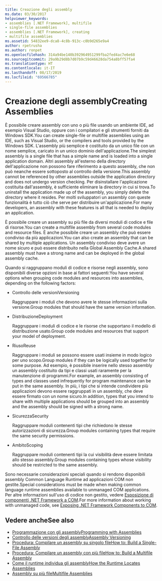 ```yaml
---
title: Creazione degli assembly
ms.date: 03/30/2017
helpviewer_keywords:
- assemblies [.NET Framework], multifile
- single-file assemblies
- assemblies [.NET Framework], creating
- multifile assemblies
ms.assetid: 54832ee9-dca8-4c8b-913c-c0b9d265e9a4
author: rpetrusha
ms.author: ronpet
ms.openlocfilehash: 314a94be140b392964951299fba2fed4ac7e6e68
ms.sourcegitcommit: 29a9b29d8b7d07b9c59d46628da754a8bff57fa4
ms.translationtype: HT
ms.contentlocale: it-IT
ms.lasthandoff: 08/17/2019
ms.locfileid: "69566785"
---
```

# <a name="creating-assemblies"></a><span data-ttu-id="e0898-102">Creazione degli assembly</span><span class="sxs-lookup"><span data-stu-id="e0898-102">Creating Assemblies</span></span>

<span data-ttu-id="e0898-103">È possibile creare assembly con uno o più file usando un ambiente IDE, ad esempio Visual Studio, oppure con i compilatori e gli strumenti forniti da Windows SDK.</span><span class="sxs-lookup"><span data-stu-id="e0898-103">You can create single-file or multifile assemblies using an IDE, such as Visual Studio, or the compilers and tools provided by the Windows SDK.</span></span> <span data-ttu-id="e0898-104">L'assembly più semplice è costituito da un unico file con un nome semplice, caricato in un unico dominio dell'applicazione.</span><span class="sxs-lookup"><span data-stu-id="e0898-104">The simplest assembly is a single file that has a simple name and is loaded into a single application domain.</span></span> <span data-ttu-id="e0898-105">Altri assembly all'esterno della directory dell'applicazione non possono fare riferimento a questo assembly, che non può neanche essere sottoposto al controllo della versione.</span><span class="sxs-lookup"><span data-stu-id="e0898-105">This assembly cannot be referenced by other assemblies outside the application directory and does not undergo version checking.</span></span> <span data-ttu-id="e0898-106">Per disinstallare l'applicazione costituita dall'assembly, è sufficiente eliminare la directory in cui si trova.</span><span class="sxs-lookup"><span data-stu-id="e0898-106">To uninstall the application made up of the assembly, you simply delete the directory where it resides.</span></span> <span data-ttu-id="e0898-107">Per molti sviluppatori un assembly con queste funzionalità è tutto ciò che serve per distribuire un'applicazione.</span><span class="sxs-lookup"><span data-stu-id="e0898-107">For many developers, an assembly with these features is all that is needed to deploy an application.</span></span>

<span data-ttu-id="e0898-108">È possibile creare un assembly su più file da diversi moduli di codice e file di risorse.</span><span class="sxs-lookup"><span data-stu-id="e0898-108">You can create a multifile assembly from several code modules and resource files.</span></span> <span data-ttu-id="e0898-109">È anche possibile creare un assembly che può essere condiviso da più applicazioni.</span><span class="sxs-lookup"><span data-stu-id="e0898-109">You can also create an assembly that can be shared by multiple applications.</span></span> <span data-ttu-id="e0898-110">Un assembly condiviso deve avere un nome sicuro e può essere distribuito nella Global Assembly Cache.</span><span class="sxs-lookup"><span data-stu-id="e0898-110">A shared assembly must have a strong name and can be deployed in the global assembly cache.</span></span>

<span data-ttu-id="e0898-111">Quando si raggruppano moduli di codice e risorse negli assembly, sono disponibili diverse opzioni in base ai fattori seguenti:</span><span class="sxs-lookup"><span data-stu-id="e0898-111">You have several options when grouping code modules and resources into assemblies, depending on the following factors:</span></span>

- <span data-ttu-id="e0898-112">Controllo delle versioni</span><span class="sxs-lookup"><span data-stu-id="e0898-112">Versioning</span></span>

     <span data-ttu-id="e0898-113">Raggruppare i moduli che devono avere le stesse informazioni sulla versione.</span><span class="sxs-lookup"><span data-stu-id="e0898-113">Group modules that should have the same version information.</span></span>

- <span data-ttu-id="e0898-114">Distribuzione</span><span class="sxs-lookup"><span data-stu-id="e0898-114">Deployment</span></span>

     <span data-ttu-id="e0898-115">Raggruppare i moduli di codice e le risorse che supportano il modello di distribuzione usato.</span><span class="sxs-lookup"><span data-stu-id="e0898-115">Group code modules and resources that support your model of deployment.</span></span>

- <span data-ttu-id="e0898-116">Riuso</span><span class="sxs-lookup"><span data-stu-id="e0898-116">Reuse</span></span>

     <span data-ttu-id="e0898-117">Raggruppare i moduli se possono essere usati insieme in modo logico per uno scopo.</span><span class="sxs-lookup"><span data-stu-id="e0898-117">Group modules if they can be logically used together for some purpose.</span></span> <span data-ttu-id="e0898-118">Ad esempio, è possibile inserire nello stesso assembly un assembly costituito da tipi e classi usati raramente per la manutenzione di programmi.</span><span class="sxs-lookup"><span data-stu-id="e0898-118">For example, an assembly consisting of types and classes used infrequently for program maintenance can be put in the same assembly.</span></span> <span data-ttu-id="e0898-119">In più, i tipi che si intende condividere più applicazioni devono essere raggruppati in un assembly, che deve essere firmato con un nome sicuro.</span><span class="sxs-lookup"><span data-stu-id="e0898-119">In addition, types that you intend to share with multiple applications should be grouped into an assembly and the assembly should be signed with a strong name.</span></span>

- <span data-ttu-id="e0898-120">Sicurezza</span><span class="sxs-lookup"><span data-stu-id="e0898-120">Security</span></span>

     <span data-ttu-id="e0898-121">Raggruppare moduli contenenti tipi che richiedono le stesse autorizzazioni di sicurezza.</span><span class="sxs-lookup"><span data-stu-id="e0898-121">Group modules containing types that require the same security permissions.</span></span>

- <span data-ttu-id="e0898-122">Ambito</span><span class="sxs-lookup"><span data-stu-id="e0898-122">Scoping</span></span>

     <span data-ttu-id="e0898-123">Raggruppare moduli contenenti tipi la cui visibilità deve essere limitata allo stesso assembly.</span><span class="sxs-lookup"><span data-stu-id="e0898-123">Group modules containing types whose visibility should be restricted to the same assembly.</span></span>

<span data-ttu-id="e0898-124">Sono necessarie considerazioni speciali quando si rendono disponibili assembly Common Language Runtime ad applicazioni COM non gestite.</span><span class="sxs-lookup"><span data-stu-id="e0898-124">Special considerations must be made when making common language runtime assemblies available to unmanaged COM applications.</span></span> <span data-ttu-id="e0898-125">Per altre informazioni sull'uso di codice non gestito, vedere [Esposizione di componenti .NET Framework a COM](../../../docs/framework/interop/exposing-dotnet-components-to-com.md).</span><span class="sxs-lookup"><span data-stu-id="e0898-125">For more information about working with unmanaged code, see [Exposing .NET Framework Components to COM](../../../docs/framework/interop/exposing-dotnet-components-to-com.md).</span></span>

## <a name="see-also"></a><span data-ttu-id="e0898-126">Vedere anche</span><span class="sxs-lookup"><span data-stu-id="e0898-126">See also</span></span>

- [<span data-ttu-id="e0898-127">Programmazione con gli assembly</span><span class="sxs-lookup"><span data-stu-id="e0898-127">Programming with Assemblies</span></span>](../../../docs/framework/app-domains/programming-with-assemblies.md)
- [<span data-ttu-id="e0898-128">Controllo delle versioni degli assembly</span><span class="sxs-lookup"><span data-stu-id="e0898-128">Assembly Versioning</span></span>](../../../docs/framework/app-domains/assembly-versioning.md)
- [<span data-ttu-id="e0898-129">Procedura: Compilare un assembly su singolo file</span><span class="sxs-lookup"><span data-stu-id="e0898-129">How to: Build a Single-File Assembly</span></span>](../../../docs/framework/app-domains/how-to-build-a-single-file-assembly.md)
- [<span data-ttu-id="e0898-130">Procedura: Compilare un assembly con più file</span><span class="sxs-lookup"><span data-stu-id="e0898-130">How to: Build a Multifile Assembly</span></span>](../../../docs/framework/app-domains/how-to-build-a-multifile-assembly.md)
- [<span data-ttu-id="e0898-131">Come il runtime individua gli assembly</span><span class="sxs-lookup"><span data-stu-id="e0898-131">How the Runtime Locates Assemblies</span></span>](../../../docs/framework/deployment/how-the-runtime-locates-assemblies.md)
- [<span data-ttu-id="e0898-132">Assembly su più file</span><span class="sxs-lookup"><span data-stu-id="e0898-132">Multifile Assemblies</span></span>](../../../docs/framework/app-domains/multifile-assemblies.md)
